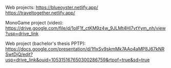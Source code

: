 Web projects:
 https://blueoyster.netlify.app/
 https://traveltogether.netlify.app/

MonoGame project (video):
https://drive.google.com/file/d/1oIF1f_ctKM9z4w_9JLMt4Hl7vtYym_nh/view?usp=drive_link

Web project (bachelor's thesis PPTP):
https://docs.google.com/presentation/d/1flxSv9skmMk7AAo4aMP8J67kNRSwtDjQ/edit?usp=drive_link&ouid=105315167650300286759&rtpof=true&sd=true
